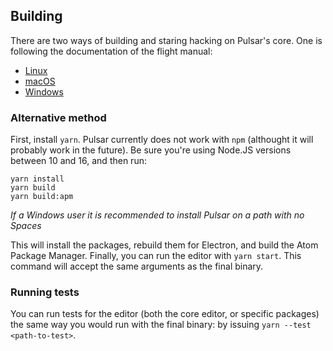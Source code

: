 
## Building

There are two ways of building and staring hacking on Pulsar's core. One is following the documentation of the flight manual:

* [Linux](https://flight-manual.atom.io/hacking-atom/sections/hacking-on-atom-core/#platform-linux)
* [macOS](https://flight-manual.atom.io/hacking-atom/sections/hacking-on-atom-core/#platform-mac)
* [Windows](https://flight-manual.atom.io/hacking-atom/sections/hacking-on-atom-core/#platform-windows)

### Alternative method

First, install `yarn`. Pulsar currently does not work with `npm` (althought it will
probably work in the future). Be sure you're using Node.JS versions between 10 and 16, and
then run:

```shell
yarn install
yarn build
yarn build:apm
```

_If a Windows user it is recommended to install Pulsar on a path with no Spaces_

This will install the packages, rebuild them for Electron, and build the Atom Package
Manager. Finally, you can run the editor with `yarn start`. This command will accept the
same arguments as the final binary.

### Running tests

You can run tests for the editor (both the core editor, or specific packages) the same way
you would run with the final binary: by issuing `yarn --test <path-to-test>`.
